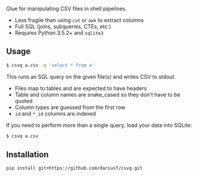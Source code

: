
Glue for manipulating CSV files in shell pipelines.

- Less fragile than using `cut` or `awk` to extract columns
- Full SQL (joins, subqueries, CTEs, etc.)
- Requires Python 3.5.2+ and `sqlite3`

## Usage

```sh
$ csvq a.csv -q 'select * from a'
```

This runs an SQL query on the given file(s) and writes CSV to stdout.

- Files map to tables and are expected to have headers
- Table and column names are snake_cased so they don't have to be quoted
- Column types are guessed from the first row
- `id` and `*_id` columns are indexed

If you need to perform more than a single query, load your data into SQLite:

```sh
$ csvq a.csv
```

## Installation

```sh
pip install git+https://github.com/dariusf/csvq.git
```
